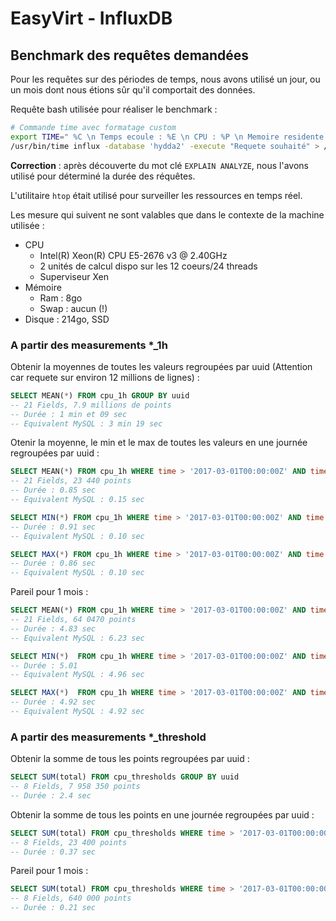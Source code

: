 # EasyVirt - InfluxDB

## Benchmark des requêtes demandées

Pour les requêtes sur des périodes de temps, nous avons utilisé un jour, ou un mois dont nous étions sûr qu'il comportait des données.

Requête bash utilisée pour réaliser le benchmark :

```bash
# Commande time avec formatage custom
export TIME=" %C \n Temps ecoule : %E \n CPU : %P \n Memoire residente (physique) maximum (kb) : %M \n"
/usr/bin/time influx -database 'hydda2' -execute "Requete souhaité" > /dev/null
```

**Correction** : après découverte du mot clé `EXPLAIN ANALYZE`, nous l'avons utilisé pour déterminé la durée des réquêtes.

L'utilitaire `htop` était utilisé pour surveiller les ressources en temps réel.

Les mesure qui suivent ne sont valables que dans le contexte de la machine utilisée :

* CPU
  * Intel(R) Xeon(R) CPU E5-2676 v3 @ 2.40GHz
  * 2 unités de calcul dispo sur les 12 coeurs/24 threads
  * Superviseur Xen
* Mémoire
  * Ram : 8go
  * Swap : aucun (!)
* Disque : 214go, SSD

### A partir des measurements *_1h

Obtenir la moyennes de toutes les valeurs regroupées par uuid (Attention car requete sur environ 12 millions de lignes) :

```sql
SELECT MEAN(*) FROM cpu_1h GROUP BY uuid
-- 21 Fields, 7.9 millions de points
-- Durée : 1 min et 09 sec 
-- Equivalent MySQL : 3 min 19 sec
```

Otenir la moyenne, le min et le max de toutes les valeurs en une journée regroupées par uuid :

```sql
SELECT MEAN(*) FROM cpu_1h WHERE time > '2017-03-01T00:00:00Z' AND time < '2017-03-02T00:00:00Z' GROUP BY uuid
-- 21 Fields, 23 440 points
-- Durée : 0.85 sec
-- Equivalent MySQL : 0.15 sec

SELECT MIN(*) FROM cpu_1h WHERE time > '2017-03-01T00:00:00Z' AND time < '2017-03-02T00:00:00Z' GROUP BY uuid
-- Durée : 0.91 sec
-- Equivalent MySQL : 0.10 sec

SELECT MAX(*) FROM cpu_1h WHERE time > '2017-03-01T00:00:00Z' AND time < '2017-03-02T00:00:00Z' GROUP BY uuid
-- Durée : 0.86 sec
-- Equivalent MySQL : 0.10 sec

```

Pareil pour 1 mois :

```sql
SELECT MEAN(*) FROM cpu_1h WHERE time > '2017-03-01T00:00:00Z' AND time < '2017-04-01T00:00:00Z' GROUP BY uuid
-- 21 Fields, 64 0470 points
-- Durée : 4.83 sec
-- Equivalent MySQL : 6.23 sec

SELECT MIN(*)  FROM cpu_1h WHERE time > '2017-03-01T00:00:00Z' AND time < '2017-04-01T00:00:00Z' GROUP BY uuid
-- Durée : 5.01
-- Equivalent MySQL : 4.96 sec

SELECT MAX(*)  FROM cpu_1h WHERE time > '2017-03-01T00:00:00Z' AND time < '2017-04-01T00:00:00Z' GROUP BY uuid
-- Durée : 4.92 sec
-- Equivalent MySQL : 4.92 sec
```

### A partir des measurements *_threshold

Obtenir la somme de tous les points regroupées par uuid :

```sql
SELECT SUM(total) FROM cpu_thresholds GROUP BY uuid
-- 8 Fields, 7 958 350 points
-- Durée : 2.4 sec
```

Obtenir la somme de tous les points en une journée regroupées par uuid :

```sql
SELECT SUM(total) FROM cpu_thresholds WHERE time > '2017-03-01T00:00:00Z' AND time < '2017-03-02T00:00:00Z' GROUP BY uuid
-- 8 Fields, 23 400 points
-- Durée : 0.37 sec
```

Pareil pour 1 mois :

```sql
SELECT SUM(total) FROM cpu_thresholds WHERE time > '2017-03-01T00:00:00Z' AND time < '2017-04-01T00:00:00Z' GROUP BY uuid
-- 8 Fields, 640 000 points
-- Durée : 0.21 sec
```
